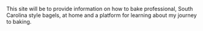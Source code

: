 This site will be to provide information on how to bake professional, South Carolina style bagels, at home and a platform for learning about my journey to baking.